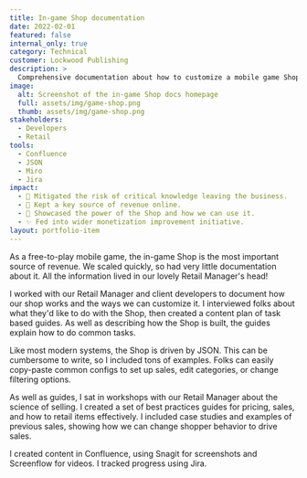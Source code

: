 ```yaml
---
title: In-game Shop documentation
date: 2022-02-01
featured: false
internal_only: true
category: Technical
customer: Lockwood Publishing
description: >
  Comprehensive documentation about how to customize a mobile game Shop, including set up sales and changing display.
image:
  alt: Screenshot of the in-game Shop docs homepage
  full: assets/img/game-shop.png
  thumb: assets/img/game-shop.png
stakeholders:
  - Developers
  - Retail
tools:
  - Confluence
  - JSON
  - Miro
  - Jira
impact:
  - 🧠 Mitigated the risk of critical knowledge leaving the business.
  - 🤑 Kept a key source of revenue online.
  - 💪 Showcased the power of the Shop and how we can use it.
  - ✨ Fed into wider monetization improvement initiative.
layout: portfolio-item
---
```

As a free-to-play mobile game, the in-game Shop is the most important source of revenue. We scaled quickly, so had very little documentation about it. All the information lived in our lovely Retail Manager's head!

I worked with our Retail Manager and client developers to document how our shop works and the ways we can customize it. I interviewed folks about what they'd like to do with the Shop, then created a content plan of task based guides. As well as describing  how the Shop is built, the guides explain how to do common tasks.

Like most modern systems, the Shop is driven by JSON. This can be cumbersome to write, so I included tons of examples. Folks can easily copy-paste common configs to set up sales, edit categories, or change filtering options.

As well as guides, I sat in workshops with our Retail Manager about the science of selling. I created a set of best practices guides for pricing, sales, and how to retail items effectively. I included case studies and examples of previous sales, showing how we can change shopper behavior to drive sales.

I created content in Confluence, using Snagit for screenshots and Screenflow for videos. I tracked progress using Jira.
